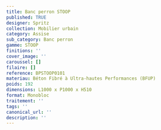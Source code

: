 ```yaml
---
title: Banc perron STOOP 
published: TRUE
designer: Spritz
collection: Mobilier urbain
category: Assise
sub_category: Banc perron
gamme: STOOP
finitions: ''
cover_image: ''
caroussel: []
filaire: []
reference: BPSTOOP0101
materiau: Béton Fibré à Ultra-hautes Performances (BFUP)
poids: 192
dimensions: L1000 x P1000 x H510 
format: Monobloc
traitement: ''
tags: ''
canonical_url: ''
description: ''
---
```

